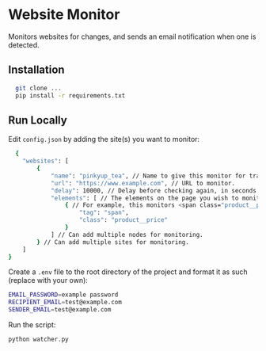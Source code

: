 # Website Monitor

Monitors websites for changes, and sends an email notification when one is detected.

## Installation

```bash
  git clone ...
  pip install -r requirements.txt
```

## Run Locally

Edit `config.json` by adding the site(s) you want to monitor:

```bash
  {
	"websites": [
		{
			"name": "pinkyup_tea", // Name to give this monitor for tracking purposes.
			"url": "https://www.example.com", // URL to monitor.
			"delay": 10000, // Delay before checking again, in seconds.
			"elements": [ // The elements on the page you wish to monitor.
				{ // For example, this monitors <span class="product__price">Example</span>
					"tag": "span",
					"class": "product__price"
				}
			] // Can add multiple nodes for monitoring.
		} // Can add multiple sites for monitoring.
	]
}
```

Create a `.env` file to the root directory of the project and format it as such (replace with your own):

```bash
EMAIL_PASSWORD=example password
RECIPIENT_EMAIL=test@example.com
SENDER_EMAIL=test@example.com
```

Run the script:

```bash
python watcher.py
```
